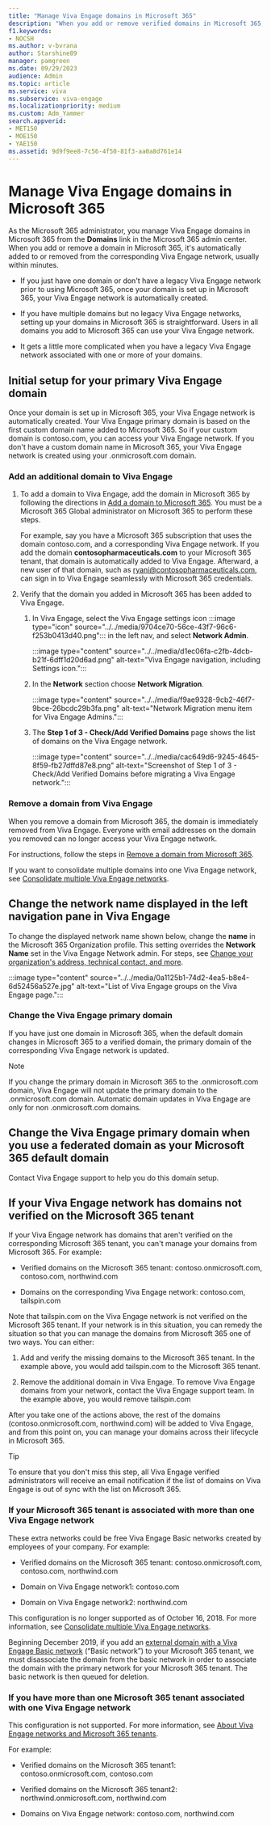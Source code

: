 ```yaml
---
title: "Manage Viva Engage domains in Microsoft 365"
description: "When you add or remove verified domains in Microsoft 365, they are automatically added or removed from your Viva Engage network."
f1.keywords:
- NOCSH
ms.author: v-bvrana
author: Starshine89
manager: pamgreen
ms.date: 09/29/2023
audience: Admin
ms.topic: article
ms.service: viva
ms.subservice: viva-engage
ms.localizationpriority: medium
ms.custom: Adm_Yammer
search.appverid:
- MET150
- MOE150
- YAE150
ms.assetid: 9d9f9ee8-7c56-4f50-81f3-aa0a8d761e14
---
```


# Manage Viva Engage domains in Microsoft 365

As the Microsoft 365  administrator, you manage Viva Engage domains in Microsoft 365 from the **Domains** link in the Microsoft 365 admin center. When you add or remove a domain in Microsoft 365, it's automatically added to or removed from the corresponding Viva Engage network, usually within minutes.
  
- If you just have one domain or don't have a legacy Viva Engage network prior to using Microsoft 365, once your domain is set up in Microsoft 365, your Viva Engage network is automatically created.

- If you have multiple domains but no legacy Viva Engage networks, setting up your domains in Microsoft 365 is straightforward. Users in all domains you add to Microsoft 365 can use your Viva Engage network.

- It gets a little more complicated when you have a legacy Viva Engage network associated with one or more of your domains.

## Initial setup for your primary Viva Engage domain
Once your domain is set up in Microsoft 365, your Viva Engage network is automatically created. Your Viva Engage primary domain is based on the first custom domain name added to Microsoft 365. So if your custom domain is contoso.com, you can access your Viva Engage network. If you don't have a custom domain name in Microsoft 365, your Viva Engage network is created using your .onmicrosoft.com domain.

### Add an additional domain to Viva Engage

1. To add a domain to Viva Engage, add the domain in Microsoft 365 by following the directions in [Add a domain to Microsoft 365](https://support.office.com/article/6383f56d-3d09-4dcb-9b41-b5f5a5efd611). You must be a Microsoft 365 Global administrator on Microsoft 365 to perform these steps.

    For example, say you have a Microsoft 365 subscription that uses the domain contoso.com, and a corresponding Viva Engage network. If you add the domain **contosopharmaceuticals.com** to your Microsoft 365 tenant, that domain is automatically added to Viva Engage. Afterward, a new user of that domain, such as ryani@contosopharmaceuticals.com, can sign in to Viva Engage seamlessly with Microsoft 365 credentials.

2. Verify that the domain you added in Microsoft 365 has been added to Viva Engage.  
  
    1. In Viva Engage, select the Viva Engage settings icon :::image type="icon" source="../../media/9704ce70-56ce-43f7-96c6-f253b0413d40.png"::: in the left nav, and select **Network Admin**.

       :::image type="content" source="../../media/d1ec06fa-c2fb-4dcb-b21f-6dff1d20d6ad.png" alt-text="Viva Engage navigation, including Settings icon.":::
  
    1. In the **Network** section choose **Network Migration**.

       :::image type="content" source="../../media/f9ae9328-9cb2-46f7-9bce-26bcdc29b3fa.png" alt-text="Network Migration menu item for Viva Engage Admins.":::
  
    1. The **Step 1 of 3 - Check/Add Verified Domains** page shows the list of domains on the Viva Engage network.

       :::image type="content" source="../../media/cac649d6-9245-4645-8f59-fb27dffd87e8.png" alt-text="Screenshot of Step 1 of 3 - Check/Add Verified Domains before migrating a Viva Engage network.":::
  
### Remove a domain from Viva Engage

When you remove a domain from Microsoft 365, the domain is immediately removed from Viva Engage. Everyone with email addresses on the domain you removed can no longer access your Viva Engage network.

For instructions, follow the steps in [Remove a domain from Microsoft 365](https://support.office.com/article/Remove-a-domain-from-Office-365-f09696b2-8c29-4588-a08b-b333da19810c).

If you want to consolidate multiple domains into one Viva Engage network, see [Consolidate multiple Viva Engage networks](consolidate-multiple-networks.md).

## Change the network name displayed in the left navigation pane in Viva Engage
To change the displayed network name shown below, change the **name** in the Microsoft 365 Organization profile. This setting overrides the **Network Name** set in the Viva Engage Network admin. For steps, see [Change your organization's address, technical contact, and more](https://support.office.com/article/Change-your-organization-s-address-technical-contact-and-more-a36e5a52-4df2-479e-bb97-9e67b8483e10).

   :::image type="content" source="../../media/0a1125b1-74d2-4ea5-b8e4-6d52456a527e.jpg" alt-text="List of Viva Engage groups on the Viva Engage page.":::
  
### Change the Viva Engage primary domain

If you have just one domain in Microsoft 365, when the default domain changes in Microsoft 365 to a verified domain, the primary domain of the corresponding Viva Engage network is updated.

   >[!NOTE]
   >If you change the primary domain in Microsoft 365 to the .onmicrosoft.com domain, Viva Engage will not update the primary domain to the .onmicrosoft.com domain. Automatic domain updates in Viva Engage are only for non .onmicrosoft.com domains.

## Change the Viva Engage primary domain when you use a federated domain as your Microsoft 365 default domain

Contact Viva Engage support to help you do this domain setup.

## If your Viva Engage network has domains not verified on the Microsoft 365 tenant

If your Viva Engage network has domains that aren't verified on the corresponding Microsoft 365 tenant, you can't manage your domains from Microsoft 365. For example:
  
- Verified domains on the Microsoft 365 tenant: contoso.onmicrosoft.com, contoso.com, northwind.com

- Domains on the corresponding Viva Engage network: contoso.com, tailspin.com

Note that tailspin.com on the Viva Engage network is not verified on the Microsoft 365 tenant. If your network is in this situation, you can remedy the situation so that you can manage the domains from Microsoft 365 one of two ways. You can either:
  
1. Add and verify the missing domains to the Microsoft 365 tenant. In the example above, you would add tailspin.com to the Microsoft 365 tenant.

2. Remove the additional domain in Viva Engage. To remove Viva Engage domains from your network, contact the Viva Engage support team. In the example above, you would remove tailspin.com

After you take one of the actions above, the rest of the domains (contoso.onmicrosoft.com, northwind.com) will be added to Viva Engage, and from this point on, you can manage your domains across their lifecycle in Microsoft 365.
  
> [!TIP]
> To ensure that you don't miss this step, all Viva Engage verified administrators will receive an email notification if the list of domains on Viva Engage is out of sync with the list on Microsoft 365.
  
### If your Microsoft 365 tenant is associated with more than one Viva Engage network

These extra networks could be free Viva Engage Basic networks created by employees of your company. For example:
  
- Verified domains on the Microsoft 365 tenant: contoso.onmicrosoft.com, contoso.com, northwind.com

- Domain on Viva Engage network1: contoso.com

- Domain on Viva Engage network2: northwind.com

This configuration is no longer supported as of October 16, 2018. For more information, see [Consolidate multiple Viva Engage networks](consolidate-multiple-networks.md).

Beginning December 2019, if you add an [external domain with a Viva Engage Basic network](add-basic-domains-to-office-365.md) (“Basic network”) to your Microsoft 365 tenant, we must disassociate the domain from the basic network in order to associate the domain with the primary network for your Microsoft 365 tenant. The basic network is then queued for deletion.

### If you have more than one Microsoft 365 tenant associated with one Viva Engage network

This configuration is not supported. For more information, see [About Viva Engage networks and Microsoft 365 tenants](../engage-microsoft-365-groups.md).

For example:
  
- Verified domains on the Microsoft 365 tenant1: contoso.onmicrosoft.com, contoso.com

- Verified domains on the Microsoft 365 tenant2: northwind.onmicrosoft.com, northwind.com

- Domains on Viva Engage network: contoso.com, northwind.com
